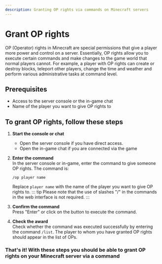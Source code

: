 ```yaml
---
description: Granting OP rights via commands on Minecraft servers
---
```


# Grant OP rights

OP (Operator) rights in Minecraft are special permissions that give a player more power and control on a server. Essentially, OP rights allow you to execute certain commands and make changes to the game world that normal players cannot. For example, a player with OP rights can create or destroy blocks, teleport other players, change the time and weather and perform various administrative tasks at command level.

## Prerequisites

- Access to the server console or the in-game chat
- Name of the player you want to give OP rights to

## To grant OP rights, follow these steps

1. <b>Start the console or chat</b>
    - Open the server console if you have direct access.
    - Open the in-game chat if you are connected via the game

2. <b>Enter the command</b><br>
    In the server console or in-game, enter the command to give someone OP rights. The command is:

    ```
    /op player name
    ```

    Replace `player name` with the name of the player you want to give OP rights to.
    ::: tip
    Please note that the use of slashes "/" in the commands in the web interface is not required.
    :::

3. <b>Confirm the command</b><br>
    Press "Enter" or click on the button to execute the command.

4. <b>Check the award</b><br>
    Check whether the command was executed successfully by entering the command `/list`. The player to whom you have granted OP rights should appear in the list of OPs.

### That's it! With these steps you should be able to grant OP rights on your Minecraft server via a command

